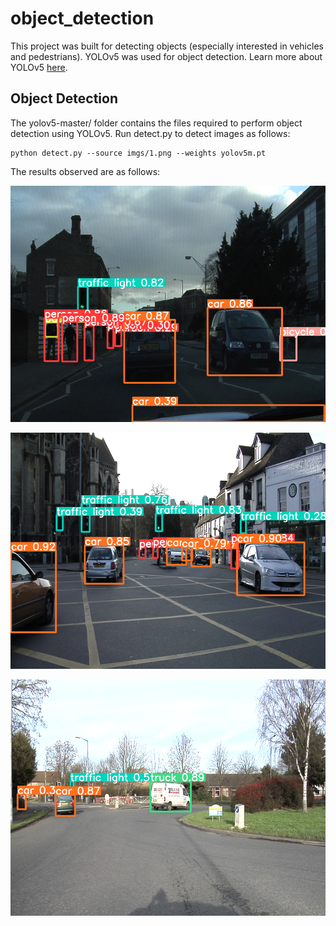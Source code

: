 # object_detection

This project was built for detecting objects (especially interested in vehicles and pedestrians). YOLOv5 was used for object detection. Learn more about YOLOv5 [here](https://pytorch.org/hub/ultralytics_yolov5/).  

## Object Detection

The yolov5-master/ folder contains the files required to perform object detection using YOLOv5. Run detect.py to detect images as follows:

    python detect.py --source imgs/1.png --weights yolov5m.pt
    
The results observed are as follows:

![Img1](https://github.com/saiv20/object_detection/blob/main/yolov5-master/runs/detect/exp/1.png)

![Img2](https://github.com/saiv20/object_detection/blob/main/yolov5-master/runs/detect/exp2/2.png)

![Img3](https://github.com/saiv20/object_detection/blob/main/yolov5-master/runs/detect/exp3/3.png)


